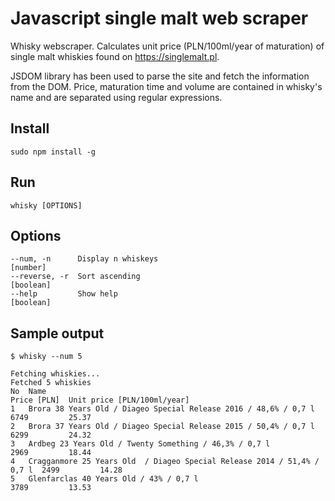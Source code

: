# Javascript single malt web scraper
Whisky webscraper. Calculates unit price (PLN/100ml/year of maturation) of single malt whiskies found on https://singlemalt.pl.

JSDOM library has been used to parse the site and fetch the information from the DOM. Price, maturation time and volume are contained in whisky's name and are separated using regular expressions.

## Install
```
sudo npm install -g
```
## Run
```
whisky [OPTIONS]
```

## Options
```
--num, -n      Display n whiskeys                                     [number]
--reverse, -r  Sort ascending                                        [boolean]
--help         Show help                                             [boolean]
```

## Sample output
```
$ whisky --num 5

Fetching whiskies...
Fetched 5 whiskies
No  Name                                                                     Price [PLN]  Unit price [PLN/100ml/year]
1   Brora 38 Years Old / Diageo Special Release 2016 / 48,6% / 0,7 l         6749         25.37
2   Brora 37 Years Old / Diageo Special Release 2015 / 50,4% / 0,7 l         6299         24.32
3   Ardbeg 23 Years Old / Twenty Something / 46,3% / 0,7 l                   2969         18.44
4   Cragganmore 25 Years Old  / Diageo Special Release 2014 / 51,4% / 0,7 l  2499         14.28
5   Glenfarclas 40 Years Old / 43% / 0,7 l                                   3789         13.53
```